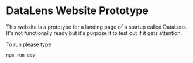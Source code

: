 # DataLens Website Prototype

This website is a prototype for a landing page of a startup called DataLens. It's not functionally ready
but it's purpose it to test out if it gets attention.

To run please type
```
npm run dev
```